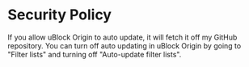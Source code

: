 # Security Policy

If you allow uBlock Origin to auto update, it will fetch it off my GitHub repository. You can turn off auto updating in uBlock Origin by going to "Filter lists" and turning off "Auto-update filter lists".

